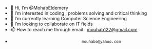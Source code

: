 - 👋 Hi, I’m @MohabEldemery
- 👀 I’m interested in coding , problems solving and critical thinking
- 🌱 I’m currently learning Computer Science Engineering
- 💞️ I’m looking to collaborate on IT fields
- 📫 How to reach me through email : mouhab122@gmail.com
-                                    mouhabo@yahoo.com

<!---
MohabEldemery/MohabEldemery is a ✨ special ✨ repository because its `README.md` (this file) appears on your GitHub profile.
You can click the Preview link to take a look at your changes.
--->
